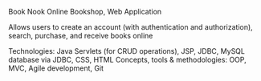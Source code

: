 Book Nook Online Bookshop, Web Application

Allows users to create an account (with authentication and authorization), search, purchase, and receive books online

Technologies: Java Servlets (for CRUD operations), JSP, JDBC, MySQL database via JDBC, CSS, HTML
Concepts, tools & methodologies: OOP, MVC, Agile development, Git
